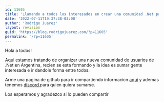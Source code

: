 ```yaml
---
id: 11605
title: 'Llamando a todos los interesados en crear una comunidad .Net para Argentina!!'
date: '2022-07-11T19:37:38-03:00'
author: 'Rodrigo Juarez'
layout: revision
guid: 'https://blog.rodrigojuarez.com/?p=11605'
permalink: '/?p=11605'
---
```


Hola a todos!

Aqui estamos tratando de organizar una nueva comunidad de usuarios de .Net en Argentina, recien se esta formando y la idea es sumar gente interesada e ir dandole forma entre todos.

Arme una pagina de github para ir compartiendo informacion [aqui](https://github.com/Usuarios-Net-Argentina) y ademas tenemos [discord ](https://discord.com/invite/x27VcjxWNU)para quien quiera sumarse.

Los esperamos y agradezco si lo pueden compartir